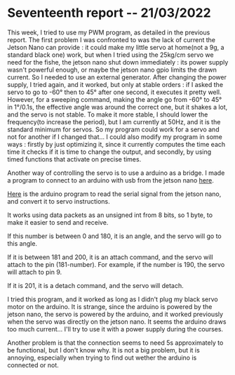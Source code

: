 # Seventeenth report -- 21/03/2022


This week, I tried to use my PWM program, as detailed in the previous report.
The first problem I was confronted to was the lack of current the Jetson Nano can provide : it could make my little servo at home(not a 9g, a standard black one) work, but when I tried using the 25kg/cm servo we need for the fishe, the jetson nano shut down immediately : its power supply wasn't powerful enough, or maybe the jetson nano gpio limits the drawn current.
So I needed to use an external generator.
After changing the power supply, I tried again, and it worked, but only at stable orders : if I asked the servo to go to -60° then to 45° after one second, it executes it pretty well.
However, for a sweeping command, making the angle go from -60° to 45° in 1°/0.1s, the effective angle was around the correct one, but it shakes a lot, and the servo is not stable.
To make it more stable, I should lower the frequency(to increase the period), but I am currently at 50Hz, and it is the standard minimum for servos.
So my program could work for a servo and not for another if I changed that...
I could also modify my program in some ways : firstly by just optimizing it, since it currently computes the time each time it checks if it is time to change the output, and secondly, by using timed functions that activate on precise times.

Another way of controlling the servo is to use a arduino as a bridge.
I made a program to connect to an arduino with usb from the jetson nano [here](../../Codes/fishe_manager/arduino_communication.py).

[Here](../../Codes/fishe_manager/pwm_control_nano_arduino/src/main.cpp) is the arduino program to read the serial signal from the jetson nano, and convert it to servo instructions.

It works using data packets as an unsigned int from 8 bits, so 1 byte, to make it easier to send and receive.

If this number is between 0 and 180, it is an angle, and the servo will go to this angle.

If it is between 181 and 200, it is an attach command, and the servo will attach to the pin (181-number).
For example, if the number is 190, the servo will attach to pin 9.

If it is 201, it is a detach command, and the servo will detach.



I tried this program, and it worked as long as I didn't plug my black servo motor on the arduino.
It is strange, since the arduino is powered by the jetson nano, the servo is powered by the arduino, and it worked previously when the servo was directly on the jetson nano.
It seems the arduino draws too much current...
I'll try to use it with a power supply during the courses.

Another problem is that the connection seems to need 5s approximately to be functional, but I don't know why.
It is not a big problem, but it is annoying, especially when trying to find out wether the arduino is connected or not.
